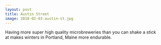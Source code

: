 ```yaml
---
layout: post
title: Austin Street
image: 2018-02-03-austin-st.jpg
---
```


Having more super high quality microbreweries than you can shake a stick at
makes winters in Portland, Maine more endurable.
